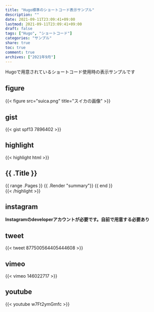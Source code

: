```yaml
---
title: "Hugo標準のショートコード表示サンプル"
description: ""
date: 2021-09-11T23:09:41+09:00
lastmod: 2021-09-11T23:09:41+09:00
draft: false
tags: ["Hugo", "ショートコード"]
categories: "サンプル"
share: true
toc: true
comment: true
archives: ["2021年9月"]
---
```


Hugoで用意されているショートコード使用時の表示サンプルです

## figure

{{< figure src="suica.png" title="スイカの画像" >}}

## gist

{{< gist spf13 7896402 >}}

## highlight

{{< highlight html >}}
<section id="main">
  <div>
   <h1 id="title">{{ .Title }}</h1>
    {{ range .Pages }}
        {{ .Render "summary"}}
    {{ end }}
  </div>
</section>
{{< /highlight >}}


## instagram

**Instagramのdeveloperアカウントが必要です。自前で用意する必要あり**

## tweet

{{< tweet 877500564405444608 >}}

## vimeo

{{< vimeo 146022717 >}}

## youtube

{{< youtube w7Ft2ymGmfc >}}

